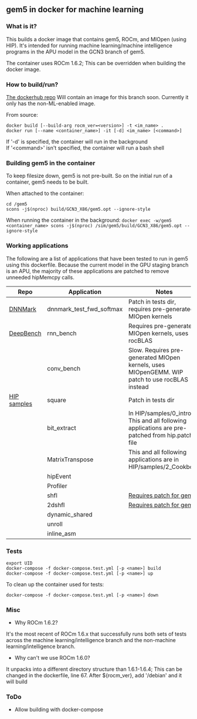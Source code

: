 ## gem5 in docker for machine learning
### What is it?
This builds a docker image that contains gem5, ROCm, and MIOpen (using HIP). It's intended for running machine learning/machine intelligence programs in the APU model in the GCN3 branch of gem5.

The container uses ROCm 1.6.2; This can be overridden when building the docker image.

### How to build/run?
[The dockerhub repo](https://cloud.docker.com/repository/registry-1.docker.io/kroarty/gem5) Will contain an image for this branch soon. Currently it only has the non-ML-enabled image.

From source:
```
docker build [--build-arg rocm_ver=<version>] -t <im_name> .
docker run [--name <container_name>] -it [-d] <im_name> [<command>]
```
If '-d' is specified, the container will run in the background \
If '\<command\>' isn't specified, the container will run a bash shell

### Building gem5 in the container

To keep filesize down, gem5 is not pre-built. So on the initial run of a container, gem5 needs to be built.

When attached to the container:
```
cd /gem5
scons -j$(nproc) build/GCN3_X86/gem5.opt --ignore-style
```
When running the container in the background:
`docker exec -w/gem5 <container_name> scons -j$(nproc) /sim/gem5/build/GCN3_X86/gem5.opt --ignore-style`

### Working applications

The following are a list of applications that have been tested to run in gem5 using this dockerfile. Because the current model in the GPU staging branch is an APU, the majority of these applications are patched to remove unneeded hipMemcpy calls.

Repo | Application | Notes
--- | --- |  ---
[DNNMark](https://github.com/doody1986/DNNMark.git) | dnnmark_test_fwd_softmax | Patch in tests dir, requires pre-generated MIOpen kernels
[DeepBench](https://github.com/baidu-research/DeepBench) | rnn_bench | Requires pre-generated MIOpen kernels, uses rocBLAS
|| conv_bench | Slow. Requires pre-generated MIOpen kernels, uses MIOpenGEMM. WIP patch to use rocBLAS instead
[HIP samples](https://github.com/ROCm-Developer-Tools/HIP) | square | Patch in tests dir
|| bit_extract | In HIP/samples/0_intro. This and all following applications are pre-patched from hip.patch file
|| MatrixTranspose | This and all following applications are in HIP/samples/2_Cookbook
|| hipEvent
|| Profiler
|| shfl | [Requires patch for gem5](https://gem5-review.googlesource.com/c/amd/gem5/+/26443)
|| 2dshfl | [Requires patch for gem5](https://gem5-review.googlesource.com/c/amd/gem5/+/26443)
|| dynamic_shared
|| unroll
|| inline_asm

### Tests

```
export UID
docker-compose -f docker-compose.test.yml [-p <name>] build
docker-compose -f docker-compose.test.yml [-p <name>] up
```

To clean up the container used for tests:
```
docker-compose -f docker-compose.test.yml [-p <name>] down
```

### Misc

* Why ROCm 1.6.2?

It's the most recent of ROCm 1.6.x that successfully runs both sets of tests across the machine learning/intelligence branch and the non-machine learning/intelligence branch.
* Why can't we use ROCm 1.6.0?

It unpacks into a different directory structure than 1.6.1-1.6.4; This can be changed in the dockerfile, line 67. After ${rocm_ver}, add '/debian' and it will build

### ToDo
* Allow building with docker-compose
